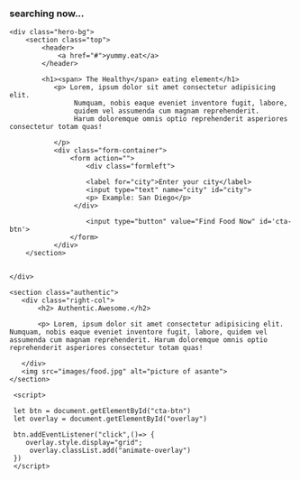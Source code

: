 <!DOCTYPE html>
<html lang="en">
<head>
    <meta charset="UTF-8">
    <meta http-equiv="X-UA-Compatible" content="IE=edge">
    <meta name="viewport" content="width=device-width, initial-scale=1.0">
    <title>Document</title>
    <link rel="stylesheet" href="css/main.css">
</head>
<body>
    <div class="overlay" id="overlay">
        <h3>searching now...</h3>
    </div>
        

    <div class="hero-bg">
        <section class="top">
            <header>
                <a href="#">yummy.eat</a>
            </header>

            <h1><span> The Healthy</span> eating element</h1>
               <p> Lorem, ipsum dolor sit amet consectetur adipisicing elit.
                    Numquam, nobis eaque eveniet inventore fugit, labore,
                    quidem vel assumenda cum magnam reprehenderit.
                    Harum doloremque omnis optio reprehenderit asperiores consectetur totam quas!

               </p>
               <div class="form-container">
                   <form action="">
                       <div class="formleft">

                       <label for="city">Enter your city</label>
                       <input type="text" name="city" id="city">
                       <p> Example: San Diego</p>
                    </div>

                       <input type="button" value="Find Food Now" id='cta-btn'>
                   </form>
               </div>
        </section>

        
    </div>

    <section class="authentic">
       <div class="right-col">
           <h2> Authentic.Awesome.</h2>
           
           <p> Lorem, ipsum dolor sit amet consectetur adipisicing elit. Numquam, nobis eaque eveniet inventore fugit, labore, quidem vel assumenda cum magnam reprehenderit. Harum doloremque omnis optio reprehenderit asperiores consectetur totam quas!

       </div> 
       <img src="images/food.jpg" alt="picture of asante">
    </section>

     <script>

     let btn = document.getElementById("cta-btn")
     let overlay = document.getElementById("overlay")

     btn.addEventListener("click",()=> {
        overlay.style.display="grid"; 
         overlay.classList.add("animate-overlay")
     })
     </script>
</body>
</html>
